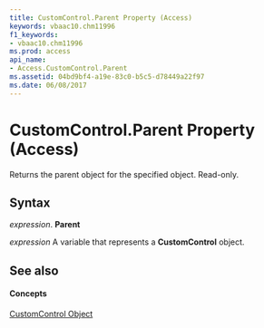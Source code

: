 ```yaml
---
title: CustomControl.Parent Property (Access)
keywords: vbaac10.chm11996
f1_keywords:
- vbaac10.chm11996
ms.prod: access
api_name:
- Access.CustomControl.Parent
ms.assetid: 04bd9bf4-a19e-83c0-b5c5-d78449a22f97
ms.date: 06/08/2017
---
```



# CustomControl.Parent Property (Access)

Returns the parent object for the specified object. Read-only.


## Syntax

 _expression_. **Parent**

 _expression_ A variable that represents a **CustomControl** object.


## See also


#### Concepts


[CustomControl Object](customcontrol-object-access.md)

